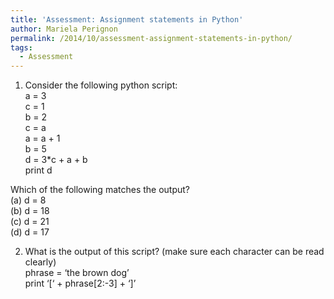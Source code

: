 ```yaml
---
title: 'Assessment: Assignment statements in Python'
author: Mariela Perignon
permalink: /2014/10/assessment-assignment-statements-in-python/
tags:
  - Assessment
---
```

1. Consider the following python script:  
a = 3  
c = 1  
b = 2  
c = a  
a = a + 1  
b = 5  
d = 3*c + a + b  
print d

Which of the following matches the output?  
(a) d = 8  
(b) d = 18  
(c) d = 21  
(d) d = 17

2. What is the output of this script? (make sure each character can be read clearly)  
phrase = &#8216;the brown dog&#8217;  
print &#8216;[&#8216; + phrase[2:-3] + &#8216;]&#8217;
